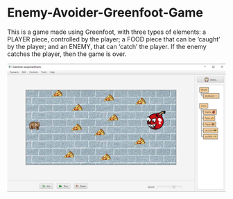 # Enemy-Avoider-Greenfoot-Game
This is a game made using Greenfoot, with three types of elements: a PLAYER piece, controlled by the player; a FOOD piece that can be ‘caught’ by the player; and an ENEMY, that can ‘catch’ the player. If the enemy catches the player, then the game is over.

![alt text](https://github.com/superiqbal7/Enemy-Avoider-Greenfoot-Game/blob/master/images/assignment.PNG)
